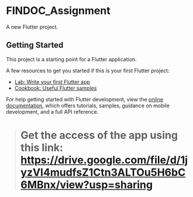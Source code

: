 # FINDOC_Assignment

A new Flutter project.

## Getting Started

This project is a starting point for a Flutter application.

A few resources to get you started if this is your first Flutter project:

- [Lab: Write your first Flutter app](https://docs.flutter.dev/get-started/codelab)
- [Cookbook: Useful Flutter samples](https://docs.flutter.dev/cookbook)

For help getting started with Flutter development, view the
[online documentation](https://docs.flutter.dev/), which offers tutorials,
samples, guidance on mobile development, and a full API reference.


> # Get the access of the app using this link: https://drive.google.com/file/d/1jyzVI4mudfsZ1Ctn3ALTOu5H6bC6MBnx/view?usp=sharing
